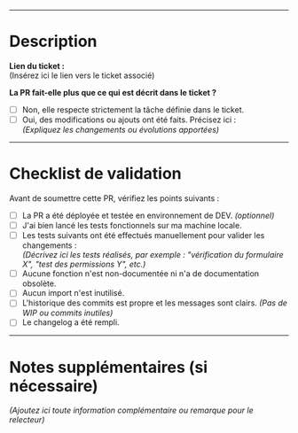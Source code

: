 
---

# Description

**Lien du ticket :**  
(Insérez ici le lien vers le ticket associé)

**La PR fait-elle plus que ce qui est décrit dans le ticket ?**  
- [ ] Non, elle respecte strictement la tâche définie dans le ticket.
- [ ] Oui, des modifications ou ajouts ont été faits. Précisez ici :  
  *(Expliquez les changements ou évolutions apportées)*

---

# Checklist de validation

Avant de soumettre cette PR, vérifiez les points suivants :

- [ ] La PR a été déployée et testée en environnement de DEV. *(optionnel)*
- [ ] J'ai bien lancé les tests fonctionnels sur ma machine locale.
- [ ] Les tests suivants ont été effectués manuellement pour valider les changements :  
  *(Décrivez ici les tests réalisés, par exemple : "vérification du formulaire X", "test des permissions Y", etc.)*
- [ ] Aucune fonction n'est non-documentée ni n'a de documentation obsolète.
- [ ] Aucun import n'est inutilisé.
- [ ] L'historique des commits est propre et les messages sont clairs. *(Pas de WIP ou commits inutiles)*
- [ ] Le changelog a été rempli.

---

# Notes supplémentaires (si nécessaire)

*(Ajoutez ici toute information complémentaire ou remarque pour le relecteur)*
